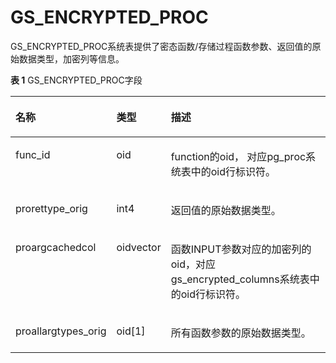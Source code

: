 # GS\_ENCRYPTED\_PROC<a name="ZH-CN_TOPIC_0000001151424329"></a>

GS\_ENCRYPTED\_PROC系统表提供了密态函数/存储过程函数参数、返回值的原始数据类型，加密列等信息。

**表 1**  GS\_ENCRYPTED\_PROC字段

<a name="zh-cn_topic_0283136994_zh-cn_topic_0237122330_zh-cn_topic_0059779104_t2f9db447dd184b5c866476d8e26796de"></a>
<table><thead align="left"><tr id="zh-cn_topic_0283136994_zh-cn_topic_0237122330_zh-cn_topic_0059779104_r87d6b4b73a2047608fd73659991770ae"><th class="cellrowborder" valign="top" width="25.39%" id="mcps1.2.4.1.1"><p id="zh-cn_topic_0283136994_zh-cn_topic_0237122330_zh-cn_topic_0059779104_a8738ce8844a94a93b8d77ebede43c9a2"><a name="zh-cn_topic_0283136994_zh-cn_topic_0237122330_zh-cn_topic_0059779104_a8738ce8844a94a93b8d77ebede43c9a2"></a><a name="zh-cn_topic_0283136994_zh-cn_topic_0237122330_zh-cn_topic_0059779104_a8738ce8844a94a93b8d77ebede43c9a2"></a>名称</p>
</th>
<th class="cellrowborder" valign="top" width="15.329999999999998%" id="mcps1.2.4.1.2"><p id="zh-cn_topic_0283136994_zh-cn_topic_0237122330_zh-cn_topic_0059779104_a34bb7db9f8f840fd9aba28d3e3a681ef"><a name="zh-cn_topic_0283136994_zh-cn_topic_0237122330_zh-cn_topic_0059779104_a34bb7db9f8f840fd9aba28d3e3a681ef"></a><a name="zh-cn_topic_0283136994_zh-cn_topic_0237122330_zh-cn_topic_0059779104_a34bb7db9f8f840fd9aba28d3e3a681ef"></a>类型</p>
</th>
<th class="cellrowborder" valign="top" width="59.28%" id="mcps1.2.4.1.3"><p id="zh-cn_topic_0283136994_zh-cn_topic_0237122330_zh-cn_topic_0059779104_ab64dfe0cc90843b49869394f60eab1fc"><a name="zh-cn_topic_0283136994_zh-cn_topic_0237122330_zh-cn_topic_0059779104_ab64dfe0cc90843b49869394f60eab1fc"></a><a name="zh-cn_topic_0283136994_zh-cn_topic_0237122330_zh-cn_topic_0059779104_ab64dfe0cc90843b49869394f60eab1fc"></a>描述</p>
</th>
</tr>
</thead>
<tbody><tr id="zh-cn_topic_0283136994_zh-cn_topic_0237122330_row66864593507"><td class="cellrowborder" valign="top" width="25.39%" headers="mcps1.2.4.1.1 "><p id="p9623101016225"><a name="p9623101016225"></a><a name="p9623101016225"></a>func_id</p>
</td>
<td class="cellrowborder" valign="top" width="15.329999999999998%" headers="mcps1.2.4.1.2 "><p id="p18954195702214"><a name="p18954195702214"></a><a name="p18954195702214"></a>oid</p>
</td>
<td class="cellrowborder" valign="top" width="59.28%" headers="mcps1.2.4.1.3 "><p id="zh-cn_topic_0283136994_zh-cn_topic_0237122330_p9687195917508"><a name="zh-cn_topic_0283136994_zh-cn_topic_0237122330_p9687195917508"></a><a name="zh-cn_topic_0283136994_zh-cn_topic_0237122330_p9687195917508"></a>function的oid， 对<span id="ph9985051172211"><a name="ph9985051172211"></a><a name="ph9985051172211"></a>应</span>pg_proc系统表中的oid行标识符。</p>
</td>
</tr>
<tr id="zh-cn_topic_0283136994_zh-cn_topic_0237122330_zh-cn_topic_0059779104_ra264416a2ea9459eb3b51dd35fd98150"><td class="cellrowborder" valign="top" width="25.39%" headers="mcps1.2.4.1.1 "><p id="p1482951512216"><a name="p1482951512216"></a><a name="p1482951512216"></a>prorettype_orig</p>
</td>
<td class="cellrowborder" valign="top" width="15.329999999999998%" headers="mcps1.2.4.1.2 "><p id="p1090725318227"><a name="p1090725318227"></a><a name="p1090725318227"></a>int4</p>
</td>
<td class="cellrowborder" valign="top" width="59.28%" headers="mcps1.2.4.1.3 "><p id="zh-cn_topic_0283136994_zh-cn_topic_0237122330_zh-cn_topic_0059779104_ae140c9e4de904c98b075b07b12f8e4e5"><a name="zh-cn_topic_0283136994_zh-cn_topic_0237122330_zh-cn_topic_0059779104_ae140c9e4de904c98b075b07b12f8e4e5"></a><a name="zh-cn_topic_0283136994_zh-cn_topic_0237122330_zh-cn_topic_0059779104_ae140c9e4de904c98b075b07b12f8e4e5"></a>返回值的原始数据类型。</p>
</td>
</tr>
<tr id="zh-cn_topic_0283136994_zh-cn_topic_0237122330_zh-cn_topic_0059779104_rb2cb45eeebfa45f09d5f65d4e217fcb1"><td class="cellrowborder" valign="top" width="25.39%" headers="mcps1.2.4.1.1 "><p id="p1655732214221"><a name="p1655732214221"></a><a name="p1655732214221"></a>proargcachedcol</p>
</td>
<td class="cellrowborder" valign="top" width="15.329999999999998%" headers="mcps1.2.4.1.2 "><p id="p1998213508222"><a name="p1998213508222"></a><a name="p1998213508222"></a>oidvector</p>
</td>
<td class="cellrowborder" valign="top" width="59.28%" headers="mcps1.2.4.1.3 "><p id="zh-cn_topic_0283136994_zh-cn_topic_0237122330_zh-cn_topic_0059779104_ac73ffec88fff45eeb4d197fe709c1b20"><a name="zh-cn_topic_0283136994_zh-cn_topic_0237122330_zh-cn_topic_0059779104_ac73ffec88fff45eeb4d197fe709c1b20"></a><a name="zh-cn_topic_0283136994_zh-cn_topic_0237122330_zh-cn_topic_0059779104_ac73ffec88fff45eeb4d197fe709c1b20"></a>函数<span id="ph05891239151111"><a name="ph05891239151111"></a><a name="ph05891239151111"></a>INPUT</span>参数对应的加密列的oid<span id="ph39963540222"><a name="ph39963540222"></a><a name="ph39963540222"></a>，对应gs_encrypted_column</span><span id="ph18496134410377"><a name="ph18496134410377"></a><a name="ph18496134410377"></a>s系统表中的oid行标识符</span>。</p>
</td>
</tr>
<tr id="zh-cn_topic_0283136994_zh-cn_topic_0237122330_zh-cn_topic_0059779104_r2dd412e98d2e4c95b36e62b059427f02"><td class="cellrowborder" valign="top" width="25.39%" headers="mcps1.2.4.1.1 "><p id="p1835743418224"><a name="p1835743418224"></a><a name="p1835743418224"></a>proallargtypes_orig</p>
</td>
<td class="cellrowborder" valign="top" width="15.329999999999998%" headers="mcps1.2.4.1.2 "><p id="p87068446223"><a name="p87068446223"></a><a name="p87068446223"></a>oid[1]</p>
</td>
<td class="cellrowborder" valign="top" width="59.28%" headers="mcps1.2.4.1.3 "><p id="zh-cn_topic_0283136994_zh-cn_topic_0237122330_zh-cn_topic_0059779104_a9af2d5896f2e46248cc7ec2cbd476743"><a name="zh-cn_topic_0283136994_zh-cn_topic_0237122330_zh-cn_topic_0059779104_a9af2d5896f2e46248cc7ec2cbd476743"></a><a name="zh-cn_topic_0283136994_zh-cn_topic_0237122330_zh-cn_topic_0059779104_a9af2d5896f2e46248cc7ec2cbd476743"></a>所有函数参数的原始数据类型。</p>
</td>
</tr>
</tbody>
</table>

